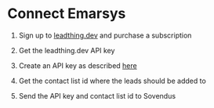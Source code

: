 # Connect Emarsys

1. Sign up to [leadthing.dev](https://leadthing.dev) and purchase a subscription

2. Get the leadthing.dev API key

3. Create an API key as described [here](https://dev.emarsys.com/docs/core-api-reference/a12e08c686f0f-2-set-up-your-account)

4. Get the contact list id where the leads should be added to

5. Send the API key and contact list id to Sovendus